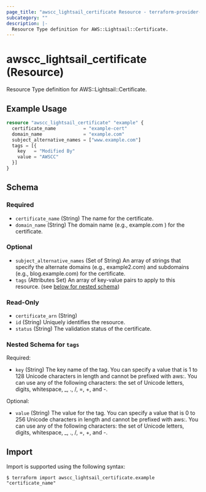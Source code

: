 ```yaml
---
page_title: "awscc_lightsail_certificate Resource - terraform-provider-awscc"
subcategory: ""
description: |-
  Resource Type definition for AWS::Lightsail::Certificate.
---
```


# awscc_lightsail_certificate (Resource)

Resource Type definition for AWS::Lightsail::Certificate.

## Example Usage

```terraform
resource "awscc_lightsail_certificate" "example" {
  certificate_name          = "example-cert"
  domain_name               = "example.com"
  subject_alternative_names = ["www.example.com"]
  tags = [{
    key   = "Modified By"
    value = "AWSCC"
  }]
}
```

<!-- schema generated by tfplugindocs -->
## Schema

### Required

- `certificate_name` (String) The name for the certificate.
- `domain_name` (String) The domain name (e.g., example.com ) for the certificate.

### Optional

- `subject_alternative_names` (Set of String) An array of strings that specify the alternate domains (e.g., example2.com) and subdomains (e.g., blog.example.com) for the certificate.
- `tags` (Attributes Set) An array of key-value pairs to apply to this resource. (see [below for nested schema](#nestedatt--tags))

### Read-Only

- `certificate_arn` (String)
- `id` (String) Uniquely identifies the resource.
- `status` (String) The validation status of the certificate.

<a id="nestedatt--tags"></a>
### Nested Schema for `tags`

Required:

- `key` (String) The key name of the tag. You can specify a value that is 1 to 128 Unicode characters in length and cannot be prefixed with aws:. You can use any of the following characters: the set of Unicode letters, digits, whitespace, _, ., /, =, +, and -.

Optional:

- `value` (String) The value for the tag. You can specify a value that is 0 to 256 Unicode characters in length and cannot be prefixed with aws:. You can use any of the following characters: the set of Unicode letters, digits, whitespace, _, ., /, =, +, and -.

## Import

Import is supported using the following syntax:

```shell
$ terraform import awscc_lightsail_certificate.example "certificate_name"
```
